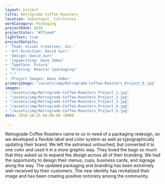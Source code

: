```yaml
---
layout: project
title: Retrograde Coffee Roasters
location: Sebastopol, California
workCategory: Packaging
projectDate: 2018
projectColor: "#77cee0"
lightText: true
projectDetails:
- 'Team: Visual Creatives, Inc.'
- 'Art Direction: David Gurr'
- 'Design: David Gurr'
- 'Copywriting: Dave Imber'
- 'Typeface: Futura'
- 'Printing: Roastar (packaging)'
- "-"
- 'Project Images: Dave Imber'
primaryImage: "/assets/img/Retrograde-Coffee-Roasters_Project_0.jpg"
images:
- "/assets/img/Retrograde-Coffee-Roasters_Project_1.jpg"
- "/assets/img/Retrograde-Coffee-Roasters_Project_2.jpg"
- "/assets/img/Retrograde-Coffee-Roasters_Project_3.jpg"
- "/assets/img/Retrograde-Coffee-Roasters_Project_4.jpg"
- "/assets/img/Retrograde-Coffee-Roasters_Project_5.jpg"
date: 2018-10-25 04:00:00 +0000

---
```

Retrograde Coffee Roasters came to us in need of a packaging redesign, so we developed a flexible label and color system as well as typographically updating their brand. We left the astronaut untouched, but converted it to one color and used it in a more graphic way. They loved the bags so much that they asked us to expand the design across all of their branding. We had the opportunity to design their menus, cups, business cards, and signage along the way. The updated packaging and branding has been extremely well-received by their customers. The new identity has revitalized their image and has been creating positive notoriety among the community.